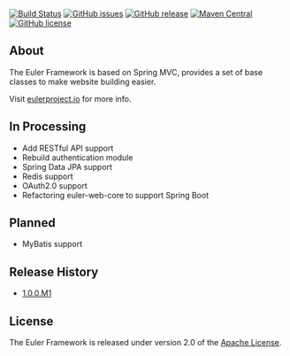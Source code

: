 [![Build Status](https://www.travis-ci.org/euler-projects/euler-framework.svg?branch=develop)](https://www.travis-ci.org/euler-projects/euler-framework)
[![GitHub issues](https://img.shields.io/github/issues/euler-projects/euler-framework.svg)](https://github.com/euler-projects/euler-framework/issues)
[![GitHub release](https://img.shields.io/github/release/euler-projects/euler-framework.svg)](https://github.com/euler-projects/euler-framework/releases)
[![Maven Central](https://maven-badges.herokuapp.com/maven-central/org.eulerframework/euler-framework/badge.svg)](https://maven-badges.herokuapp.com/maven-central/org.eulerframework/euler-framework)
[![GitHub license](https://img.shields.io/github/license/euler-projects/euler-framework.svg)](https://raw.githubusercontent.com/euler-projects/euler-framework/master/LICENSE)

## About

The Euler Framework is based on Spring MVC, provides a set of base classes to make website building easier.

Visit [eulerproject.io][] for more info.

## In Processing

* Add RESTful API support
* Rebuild authentication module
* Spring Data JPA support
* Redis support
* OAuth2.0 support
* Refactoring euler-web-core to support Spring Boot

## Planned

* MyBatis support

## Release History

* [1.0.0.M1](https://github.com/euler-projects/euler-framework/releases/tag/1.0.0.M1)

## License

The Euler Framework is released under version 2.0 of the [Apache License][].

[MIT License]: https://opensource.org/licenses/MIT
[Apache License]: http://www.apache.org/licenses/LICENSE-2.0
[eulerproject.io]: https://eulerproject.io
